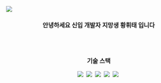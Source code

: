 <!-- **Imhwitae/Imhwitae** is a ✨ _special_ ✨ repository because its `README.md` (this file) appears on your GitHub profile. -->

<img src="https://capsule-render.vercel.app/api?type=waving&color=timeGradient&animation=twinkling&height=300&section=header&text=Hello?%20I'm%20hwitae%20Hwang&fontSize=60" />

<h3 align="center">안녕하세요 신입 개발자 지망생 황휘태 입니다</h3>
<br/><br/>

<h3 align="center">기술 스택</h3>
<p align="center">
  <img src="https://img.shields.io/badge/CSS3-1572B6?style=flat-square&logo=CSS3&logoColor=white"/>&nbsp
  <img src="https://img.shields.io/badge/C-A8B9CC?style=flat-square&logo=C&logoColor=white"/>&nbsp
  <img src="https://img.shields.io/badge/Java-blue?style=flat-square&logo=Java&logoColor=white"/>&nbsp
  <img src="https://img.shields.io/badge/Python-3766AB?style=flat-square&logo=Python&logoColor=white"/>&nbsp
  <img src="https://img.shields.io/badge/MySQL-4479A1?style=flat-square&logo=MySQL&logoColor=white"/>&nbsp
</p>
